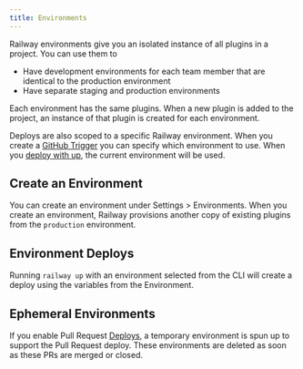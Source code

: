 ```yaml
---
title: Environments
---
```


Railway environments give you an isolated instance of all plugins in a project.
You can use them to

- Have development environments for each team member that are identical to the
  production environment
- Have separate staging and production environments

Each environment has the same plugins. When a new plugin is added to the
project, an instance of that plugin is created for each environment.

Deploys are also scoped to a specific Railway environment. When you create a [GitHub Trigger](/deploy/integrations#github-integration) you can specify which environment to use. When you [deploy with up](/deploy/railway-up), the current environment will be used.

## Create an Environment

You can create an environment under Settings > Environments. When you create an environment, Railway provisions another copy of existing plugins from the `production` environment.

<NextImage  src="https://res.cloudinary.com/railway/image/upload/v1631917785/docs/create-env_hrgfme.png" 
            alt="Screenshot of Environments Page"
            layout="responsive"
            width={1082} 
            height={733}
            quality={80} />

## Environment Deploys

Running `railway up` with an environment selected from the CLI will create a deploy using the variables from the Environment. 

## Ephemeral Environments

If you enable Pull Request [Deploys](/deploy/deployments), a temporary environment is spun up to support the Pull Request deploy. These environments are deleted as soon as these PRs are merged or closed.
